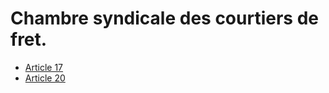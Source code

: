 # Chambre syndicale des courtiers de fret.

- [Article 17](article-17.md)
- [Article 20](article-20.md)
